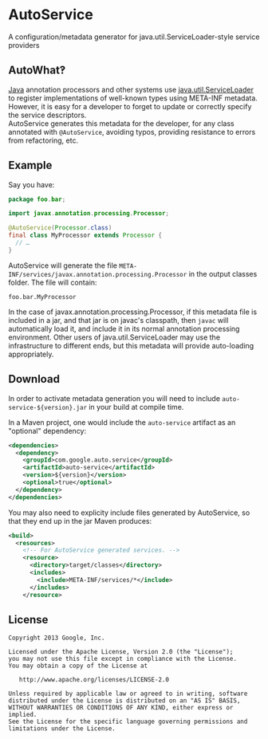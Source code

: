 AutoService
======

A configuration/metadata generator for java.util.ServiceLoader-style service providers 

AutoWhat‽
---------

[Java][java] annotation processors and other systems use [java.util.ServiceLoader][sl] to
register implementations of well-known types using META-INF metadata. However, it is easy
for a developer to forget to update or correctly specify the service descriptors.  
AutoService generates this metadata for the developer, for any class annotated with
`@AutoService`, avoiding typos, providing resistance to errors from refactoring, etc.

Example
-------

Say you have:

```java
package foo.bar;

import javax.annotation.processing.Processor;

@AutoService(Processor.class)
final class MyProcessor extends Processor {
  // …
}
```

AutoService will generate the file `META-INF/services/javax.annotation.processing.Processor`
in the output classes folder. The file will contain:

```
foo.bar.MyProcessor
```

In the case of javax.annotation.processing.Processor, if this metadata file is included in a jar,
and that jar is on javac's classpath, then `javac` will automatically load it, and include it in
its normal annotation processing environment.  Other users of java.util.ServiceLoader may use 
the infrastructure to different ends, but this metadata will provide auto-loading appropriately.

Download
--------

In order to activate metadata generation you will need to include 
`auto-service-${version}.jar` in your build at compile time.

In a Maven project, one would include the `auto-service` 
artifact as an "optional" dependency:

```xml
<dependencies>
  <dependency>
    <groupId>com.google.auto.service</groupId>
    <artifactId>auto-service</artifactId>
    <version>${version}</version>
    <optional>true</optional>
  </dependency>
</dependencies>
```

You may also need to explicity include files generated by AutoService, so that they end up
in the jar Maven produces:

```xml
<build>
  <resources>
    <!-- For AutoService generated services. -->
    <resource>
      <directory>target/classes</directory>
      <includes>
        <include>META-INF/services/*</include>
      </includes>
    </resource>
```

License
-------

    Copyright 2013 Google, Inc.

    Licensed under the Apache License, Version 2.0 (the "License");
    you may not use this file except in compliance with the License.
    You may obtain a copy of the License at

       http://www.apache.org/licenses/LICENSE-2.0

    Unless required by applicable law or agreed to in writing, software
    distributed under the License is distributed on an "AS IS" BASIS,
    WITHOUT WARRANTIES OR CONDITIONS OF ANY KIND, either express or implied.
    See the License for the specific language governing permissions and
    limitations under the License.

[java]: https://en.wikipedia.org/wiki/Java_(programming_language)
[sl]: http://docs.oracle.com/javase/6/docs/api/java/util/ServiceLoader.html
